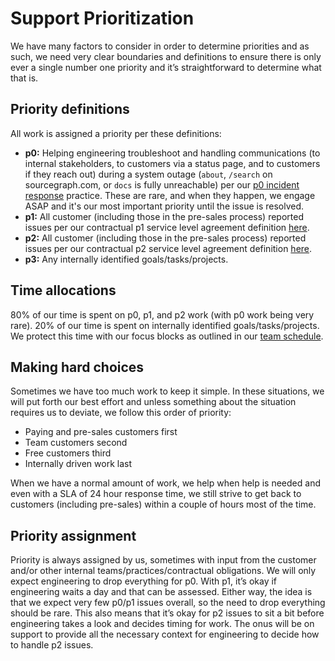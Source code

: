 # Support Prioritization

We have many factors to consider in order to determine priorities and as such, we need very clear boundaries and definitions to ensure there is only ever a single number one priority and it’s straightforward to determine what that is. 

## Priority definitions
All work is assigned a priority per these definitions:

* **p0:** Helping engineering troubleshoot and handling communications (to internal stakeholders, to customers via a status page, and to customers if they reach out) during a system outage (`about`, `/search` on sourcegraph.com, or `docs` is fully unreachable) per our [p0 incident response](p0-Incident-Response.md) practice. These are rare, and when they happen, we engage ASAP and it's our most important priority until the issue is resolved.
* **p1:** All customer (including those in the pre-sales process) reported issues per our contractual p1 service level agreement definition [here](https://about.sourcegraph.com/handbook/ce/support#our-service-level-agreements-slas).
* **p2:** All customer (including those in the pre-sales process) reported issues per our contractual p2 service level agreement definition [here](https://about.sourcegraph.com/handbook/ce/support#our-service-level-agreements-slas).
* **p3:** Any internally identified goals/tasks/projects.

## Time allocations
80% of our time is spent on p0, p1, and p2 work (with p0 work being very rare). 20% of our time is spent on internally identified goals/tasks/projects. We protect this time with our focus blocks as outlined in our [team schedule](support-schedule.md).

## Making hard choices
Sometimes we have too much work to keep it simple. In these situations, we will put forth our best effort and unless something about the situation requires us to deviate, we follow this order of priority:

* Paying and pre-sales customers first
* Team customers second
* Free customers third
* Internally driven work last

When we have a normal amount of work, we help when help is needed and even with a SLA of 24 hour response time, we still strive to get back to customers (including pre-sales) within a couple of hours most of the time.


## Priority assignment
Priority is always assigned by us, sometimes with input from the customer and/or other internal teams/practices/contractual obligations. We will only expect engineering to drop everything for p0. With p1, it’s okay if engineering waits a day and that can be assessed. Either way, the idea is that we expect very few p0/p1 issues overall, so the need to drop everything should be rare. This also means that it’s okay for p2 issues to sit a bit before engineering takes a look and decides timing for work. The onus will be on support to provide all the necessary context for engineering to decide how to handle p2 issues.
